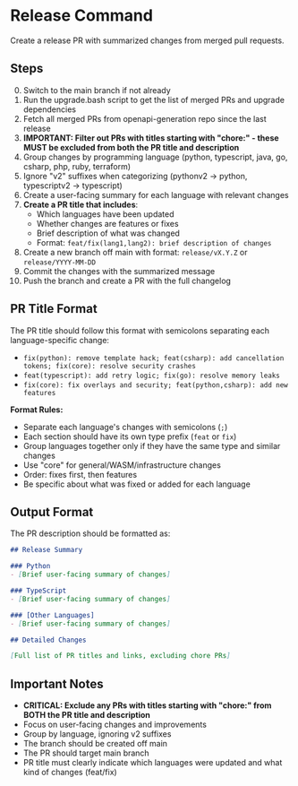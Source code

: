 # Release Command

Create a release PR with summarized changes from merged pull requests.

## Steps

0. Switch to the main branch if not already
1. Run the upgrade.bash script to get the list of merged PRs and upgrade dependencies
2. Fetch all merged PRs from openapi-generation repo since the last release
3. **IMPORTANT: Filter out PRs with titles starting with "chore:" - these MUST be excluded from both the PR title and description**
4. Group changes by programming language (python, typescript, java, go, csharp, php, ruby, terraform)
5. Ignore "v2" suffixes when categorizing (pythonv2 → python, typescriptv2 → typescript)
6. Create a user-facing summary for each language with relevant changes
7. **Create a PR title that includes**:
   - Which languages have been updated
   - Whether changes are features or fixes
   - Brief description of what was changed
   - Format: `feat/fix(lang1,lang2): brief description of changes`
8. Create a new branch off main with format: `release/vX.Y.Z` or `release/YYYY-MM-DD`
9. Commit the changes with the summarized message
10. Push the branch and create a PR with the full changelog

## PR Title Format

The PR title should follow this format with semicolons separating each language-specific change:
- `fix(python): remove template hack; feat(csharp): add cancellation tokens; fix(core): resolve security crashes`
- `feat(typescript): add retry logic; fix(go): resolve memory leaks`
- `fix(core): fix overlays and security; feat(python,csharp): add new features`

**Format Rules:**
- Separate each language's changes with semicolons (`;`)
- Each section should have its own type prefix (`feat` or `fix`)
- Group languages together only if they have the same type and similar changes
- Use "core" for general/WASM/infrastructure changes
- Order: fixes first, then features
- Be specific about what was fixed or added for each language

## Output Format

The PR description should be formatted as:

```markdown
## Release Summary

### Python
- [Brief user-facing summary of changes]

### TypeScript
- [Brief user-facing summary of changes]

### [Other Languages]
- [Brief user-facing summary of changes]

## Detailed Changes

[Full list of PR titles and links, excluding chore PRs]
```

## Important Notes

- **CRITICAL: Exclude any PRs with titles starting with "chore:" from BOTH the PR title and description**
- Focus on user-facing changes and improvements
- Group by language, ignoring v2 suffixes
- The branch should be created off main
- The PR should target main branch
- PR title must clearly indicate which languages were updated and what kind of changes (feat/fix)
